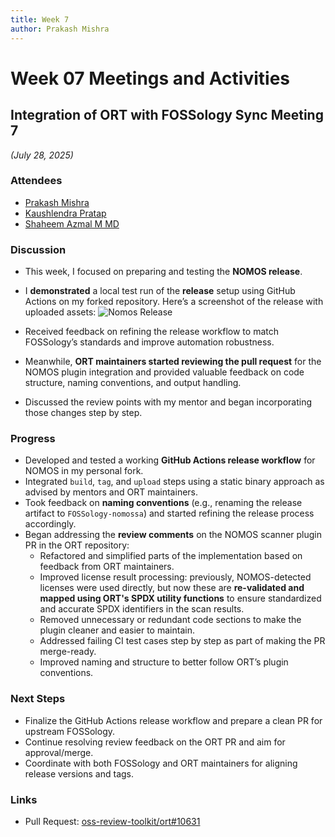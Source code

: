 ```yaml
---
title: Week 7
author: Prakash Mishra
---
```

<!--
SPDX-License-Identifier: CC-BY-SA-4.0

SPDX-FileCopyrightText: 2025 Prakash Mishra <prakashmishra9921@gmail.com>
-->

# Week 07 Meetings and Activities

## Integration of ORT with FOSSology Sync Meeting 7

*(July 28, 2025)*

### Attendees

- [Prakash Mishra](https://github.com/Prakash-Mishra-9ghz)
- [Kaushlendra Pratap](https://github.com/Kaushl2208)
- [Shaheem Azmal M MD](https://github.com/shaheemazmalmmd)

### Discussion

- This week, I focused on preparing and testing the **NOMOS release**.
- I **demonstrated** a local test run of the **release** setup using GitHub Actions on my forked repository.
Here’s a screenshot of the release with uploaded assets:
![Nomos Release](/img/oss-review-toolkit/Nomos-Release.png)

- Received feedback on refining the release workflow to match FOSSology’s standards and improve automation robustness.
- Meanwhile, **ORT maintainers started reviewing the pull request** for the NOMOS plugin integration and provided valuable feedback on code structure, naming conventions, and output handling.
- Discussed the review points with my mentor and began incorporating those changes step by step.

### Progress

- Developed and tested a working **GitHub Actions release workflow** for NOMOS in my personal fork.
- Integrated `build`, `tag`, and `upload` steps using a static binary approach as advised by mentors and ORT maintainers.
- Took feedback on **naming conventions** (e.g., renaming the release artifact to `FOSSology-nomossa`) and started refining the release process accordingly.
- Began addressing the **review comments** on the NOMOS scanner plugin PR in the ORT repository:
  - Refactored and simplified parts of the implementation based on feedback from ORT maintainers.
  - Improved license result processing: previously, NOMOS-detected licenses were used directly, but now these are **re-validated and mapped using ORT's SPDX utility functions** to ensure standardized and accurate SPDX identifiers in the scan results.
  - Removed unnecessary or redundant code sections to make the plugin cleaner and easier to maintain.
  - Addressed failing CI test cases step by step as part of making the PR merge-ready.
  - Improved naming and structure to better follow ORT’s plugin conventions.

### Next Steps

- Finalize the GitHub Actions release workflow and prepare a clean PR for upstream FOSSology.
- Continue resolving review feedback on the ORT PR and aim for approval/merge.
- Coordinate with both FOSSology and ORT maintainers for aligning release versions and tags.

### Links

- Pull Request: [oss-review-toolkit/ort#10631](https://github.com/oss-review-toolkit/ort/pull/10631)
